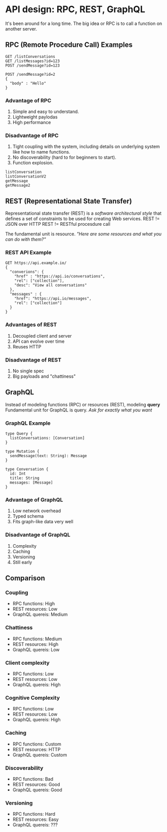 # API design: RPC, REST, GraphQL

It's been around for a long time. 
The big idea or RPC is to call a function on another server.

## RPC (Remote Procedure Call) Examples
```
GET /listConversations
GET /listMessages?id=123
POST /sendMessage?id=123
```

```
POST /sendMessage?id=2
{
  "body" : "Hello"
}
```
### Advantage of RPC
1. Simple and easy to understand.
2. Lightweight paylodas
3. High performance

### Disadvantage of RPC
1. Tight coupling with the system, including details on underlying system like how to name functions.
2. No discoverability (hard to for beginners to start).
3. Function explosion.
```
listConversation
listConversationV2
getMessage
getMessage2
```

## REST (Representational State Transfer)

Representational state transfer (REST) is a *software architectural style* that defines a set of
constraints to be used for creating Web services.
REST != JSON over HTTP
REST != RESTful procesdure call

The fundamental unit is resource. 
*"Here are some resources and what you can do with them?"*

### REST API Example

```
GET https://api.example.io/
{
  "converions": {
    "href" : "https://api.io/conversations",
    "rel": ["collection"],
    "desc": "View all conversations"
  },
  "messages" : {
    "href": "https://api.io/messages",
    "rel": ["collection"]
  }
}
```

### Advantages of REST
1. Decoupled client and server
2. API can evolve over time
3. Reuses HTTP

### Disadvantage of REST
1. No single spec
2. Big payloads and "chattiness"

## GraphQL
Instead of modeling functions (RPC) or resources (REST), modeling **query**
Fundamental unit for GraphQL is query. 
*Ask for exactly what you want*

### GraphQL Example
```
type Query {
  listConversations: [Conversation]
}

type Mutation {
  sendMessage(text: String): Message
}

type Conversation {
  id: Int
  title: String
  messages: [Message]
}

```

### Advantage of GraphQL
1. Low network overhead
2. Typed schema
3. Fits graph-like data very well

### Disadvantage of GraphQL
1. Complexity
2. Caching
3. Versioning
4. Still early

## Comparison
### Coupling
* RPC functions: High
* REST resources: Low
* GraphQL quereis: Medium

### Chattiness
* RPC functions: Medium
* REST resources: High
* GraphQL quereis: Low

### Client complexity
* RPC functions: Low
* REST resources: Low
* GraphQL quereis: High

### Cognitive Complexity
* RPC functions: Low
* REST resources: Low
* GraphQL quereis: High

### Caching
* RPC functions: Custom
* REST resources: HTTP
* GraphQL quereis: Custom

### Discoverability
* RPC functions: Bad
* REST resources: Good
* GraphQL quereis: Good

### Versioning
* RPC functions: Hard
* REST resources: Easy
* GraphQL quereis: ???



